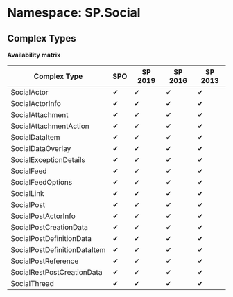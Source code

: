 # Namespace: SP.Social

## Complex Types

**Availability matrix**

Complex Type | SPO | SP 2019 | SP 2016 | SP 2013
----------|-----|---------|---------|--------
SocialActor | ✔ | ✔ | ✔ | ✔
SocialActorInfo | ✔ | ✔ | ✔ | ✔
SocialAttachment | ✔ | ✔ | ✔ | ✔
SocialAttachmentAction | ✔ | ✔ | ✔ | ✔
SocialDataItem | ✔ | ✔ | ✔ | ✔
SocialDataOverlay | ✔ | ✔ | ✔ | ✔
SocialExceptionDetails | ✔ | ✔ | ✔ | ✔
SocialFeed | ✔ | ✔ | ✔ | ✔
SocialFeedOptions | ✔ | ✔ | ✔ | ✔
SocialLink | ✔ | ✔ | ✔ | ✔
SocialPost | ✔ | ✔ | ✔ | ✔
SocialPostActorInfo | ✔ | ✔ | ✔ | ✔
SocialPostCreationData | ✔ | ✔ | ✔ | ✔
SocialPostDefinitionData | ✔ | ✔ | ✔ | ✔
SocialPostDefinitionDataItem | ✔ | ✔ | ✔ | ✔
SocialPostReference | ✔ | ✔ | ✔ | ✔
SocialRestPostCreationData | ✔ | ✔ | ✔ | ✔
SocialThread | ✔ | ✔ | ✔ | ✔
